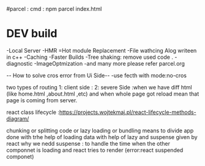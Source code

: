 #parcel : cmd : npm parcel index.html 
# DEV build 
-Local Server
-HMR =Hot module Replacement 
-File wathcing Alog writeen in c++
-Caching -Faster Builds
-Tree shaking: remove used code .
-diagnostic
-ImageOptmization
-and many more please refer   parcel.org

-- How to solve cros error from Ui Side--
-use fecth with mode:no-cros


two types of routing 
1: client side :
2: severe Side :when we have diff html (like home.html ,about.html ,etc) and when  whole page got reload mean that page is coming from server.

react class lifecycle :https://projects.wojtekmaj.pl/react-lifecycle-methods-diagram/

chunking or splitting code or lazy loading or bundling means to divide app done with trhe help of loading data with help of lazy and suspense given by react 
why we nedd suspense : to handle the time when the other componnet is loading and react tries to render (error:react suspended componet) 